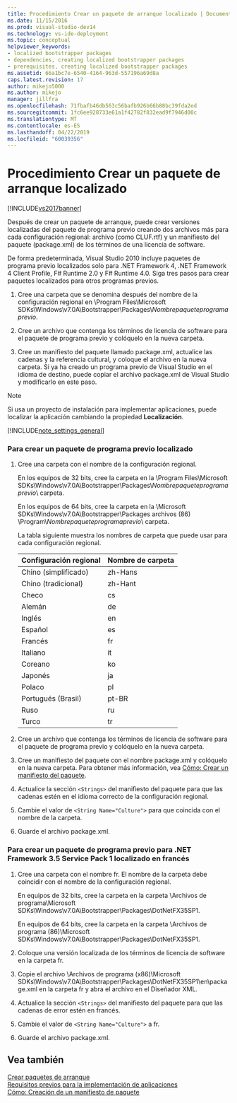 ```yaml
---
title: Procedimiento Crear un paquete de arranque localizado | Documentos de Microsoft
ms.date: 11/15/2016
ms.prod: visual-studio-dev14
ms.technology: vs-ide-deployment
ms.topic: conceptual
helpviewer_keywords:
- localized bootstrapper packages
- dependencies, creating localized bootstrapper packages
- prerequisites, creating localized bootstrapper packages
ms.assetid: 66a1bc7e-6540-4164-963d-557196a69d8a
caps.latest.revision: 17
author: mikejo5000
ms.author: mikejo
manager: jillfra
ms.openlocfilehash: 71fbafb46db563c56bafb926b66b88bc39fda2ed
ms.sourcegitcommit: 1fc6ee928733e61a1f42782f832ead9f7946d00c
ms.translationtype: MT
ms.contentlocale: es-ES
ms.lasthandoff: 04/22/2019
ms.locfileid: "60039356"
---
```

# <a name="how-to-create-a-localized-bootstrapper-package"></a>Procedimiento Crear un paquete de arranque localizado
[!INCLUDE[vs2017banner](../includes/vs2017banner.md)]

Después de crear un paquete de arranque, puede crear versiones localizadas del paquete de programa previo creando dos archivos más para cada configuración regional: archivo (como CLUF.rtf) y un manifiesto del paquete (package.xml) de los términos de una licencia de software.  
  
 De forma predeterminada, Visual Studio 2010 incluye paquetes de programa previo localizados solo para .NET Framework 4, .NET Framework 4 Client Profile, F# Runtime 2.0 y F# Runtime 4.0. Siga tres pasos para crear paquetes localizados para otros programas previos.  
  
1. Cree una carpeta que se denomina después del nombre de la configuración regional en \Program Files\Microsoft SDKs\Windows\v7.0A\Bootstrapper\Packages\\*Nombrepaqueteprogramaprevio*.  
  
2. Cree un archivo que contenga los términos de licencia de software para el paquete de programa previo y colóquelo en la nueva carpeta.  
  
3. Cree un manifiesto del paquete llamado package.xml, actualice las cadenas y la referencia cultural, y coloque el archivo en la nueva carpeta. Si ya ha creado un programa previo de Visual Studio en el idioma de destino, puede copiar el archivo package.xml de Visual Studio y modificarlo en este paso.  
  
> [!NOTE]
>  Si usa un proyecto de instalación para implementar aplicaciones, puede localizar la aplicación cambiando la propiedad **Localización**.  
  
 [!INCLUDE[note_settings_general](../includes/note-settings-general-md.md)]  
  
### <a name="to-create-a-localized-bootstrapper-package"></a>Para crear un paquete de programa previo localizado  
  
1. Cree una carpeta con el nombre de la configuración regional.  
  
     En los equipos de 32 bits, cree la carpeta en la \Program Files\Microsoft SDKs\Windows\v7.0A\Bootstrapper\Packages\\*Nombrepaqueteprogramaprevio*\ carpeta.  
  
     En los equipos de 64 bits, cree la carpeta en la \Microsoft SDKs\Windows\v7.0A\Bootstrapper\Packages archivos (86) \Program\\*Nombrepaqueteprogramaprevio*\ carpeta.  
  
     La tabla siguiente muestra los nombres de carpeta que puede usar para cada configuración regional.  
  
    |Configuración regional|Nombre de carpeta|  
    |------------|-----------------|  
    |Chino (simplificado)|zh-Hans|  
    |Chino (tradicional)|zh-Hant|  
    |Checo|cs|  
    |Alemán|de|  
    |Inglés|en|  
    |Español|es|  
    |Francés|fr|  
    |Italiano|it|  
    |Coreano|ko|  
    |Japonés|ja|  
    |Polaco|pl|  
    |Portugués (Brasil)|pt-BR|  
    |Ruso|ru|  
    |Turco|tr|  
  
2. Cree un archivo que contenga los términos de licencia de software para el paquete de programa previo y colóquelo en la nueva carpeta.  
  
3. Cree un manifiesto del paquete con el nombre package.xml y colóquelo en la nueva carpeta. Para obtener más información, vea [Cómo: Crear un manifiesto del paquete](../deployment/how-to-create-a-package-manifest.md).  
  
4. Actualice la sección `<Strings>` del manifiesto del paquete para que las cadenas estén en el idioma correcto de la configuración regional.  
  
5. Cambie el valor de `<String Name="Culture">` para que coincida con el nombre de la carpeta.  
  
6. Guarde el archivo package.xml.  
  
### <a name="to-create-a-bootstrapper-package-for-net-framework-35-service-pack-1-localized-in-french"></a>Para crear un paquete de programa previo para .NET Framework 3.5 Service Pack 1 localizado en francés  
  
1. Cree una carpeta con el nombre fr. El nombre de la carpeta debe coincidir con el nombre de la configuración regional.  
  
     En equipos de 32 bits, cree la carpeta en la carpeta \Archivos de programa\Microsoft SDKs\Windows\v7.0A\Bootstrapper\Packages\DotNetFX35SP1\.  
  
     En equipos de 64 bits, cree la carpeta en la carpeta \Archivos de programa (86)\Microsoft SDKs\Windows\v7.0A\Bootstrapper\Packages\DotNetFX35SP1\.  
  
2. Coloque una versión localizada de los términos de licencia de software en la carpeta fr.  
  
3. Copie el archivo \Archivos de programa (x86)\Microsoft SDKs\Windows\v7.0A\Bootstrapper\Packages\DotNetFX35SP1\en\package.xml en la carpeta fr y abra el archivo en el Diseñador XML.  
  
4. Actualice la sección `<Strings>` del manifiesto del paquete para que las cadenas de error estén en francés.  
  
5. Cambie el valor de `<String Name="Culture">` a fr.  
  
6. Guarde el archivo package.xml.  
  
## <a name="see-also"></a>Vea también  
 [Crear paquetes de arranque](../deployment/creating-bootstrapper-packages.md)   
 [Requisitos previos para la implementación de aplicaciones](../deployment/application-deployment-prerequisites.md)   
 [Cómo: Creación de un manifiesto de paquete](../deployment/how-to-create-a-package-manifest.md)
